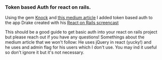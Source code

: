 ### Token based Auth for react on rails.

Using the gem [Knock](https://github.com/nsarno/knock) and [this medium article](https://medium.com/@nick.hartunian/knock-jwt-auth-for-rails-api-create-react-app-6765192e295a)
I added token based auth to the app Drake created with his [React on Rails screencast](https://www.youtube.com/watch?v=hqC589poesU)

This should be a good guide to get basic auth into your react on rails project but please reach out if you have any questions! Somethings about the medium article that we won't follow: He uses jQuery in react (yucky!) and he uses and admin flag for his users which I don't use. You may ind it useful so don't ignore it but it's not necessary.